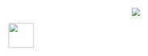 <p align="center">
  <img src="https://capsule-render.vercel.app/api?type=waving&height=300&color=gradient&text=Hey%20Everyone!🕹️&reversal=false&fontAlignY=43&animation=fadeIn&fontColor=007246"/>
</p>
<a href="https://www.instagram.com/thepiyushmalhotra/">
  <img height="50" src="https://user-images.githubusercontent.com/46517096/166974368-9798f39f-1f46-499c-b14e-81f0a3f83a06.png"/>
</a>
